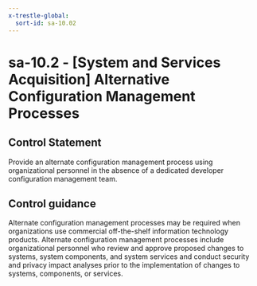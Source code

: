 ```yaml
---
x-trestle-global:
  sort-id: sa-10.02
---
```


# sa-10.2 - \[System and Services Acquisition\] Alternative Configuration Management Processes

## Control Statement

Provide an alternate configuration management process using organizational personnel in the absence of a dedicated developer configuration management team.

## Control guidance

Alternate configuration management processes may be required when organizations use commercial off-the-shelf information technology products. Alternate configuration management processes include organizational personnel who review and approve proposed changes to systems, system components, and system services and conduct security and privacy impact analyses prior to the implementation of changes to systems, components, or services.
